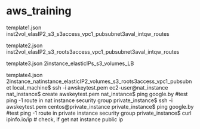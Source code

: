 # aws_training
template1.json
inst2vol_elasIP2_s3_s3access_vpc1_pubsubnet3aval_intqw_routes

template2.json
inst2vol_elasIP2_s3_roots3access_vpc1_pubsubnet3aval_intqw_routes

template3.json
2instance_elasticIPs_s3_volumes_LB

template4.json
2instance_natinstance_elasticIP2_volumes_s3_roots3access_vpc1_pubsubnet
 local_machine$ ssh -i awskeytest.pem ec2-user@nat_instance
 nat_instance$ create awskeytest.pem
 nat_instance$ ping google.by #test ping -1 route in nat instance security group
 private_instance$ ssh -i awskeytest.pem centos@private_instance
 private_instance$ ping google.by  #test ping -1 route in private instance security group
 private_instance$ curl ipinfo.io/ip # check, if get nat instance public ip